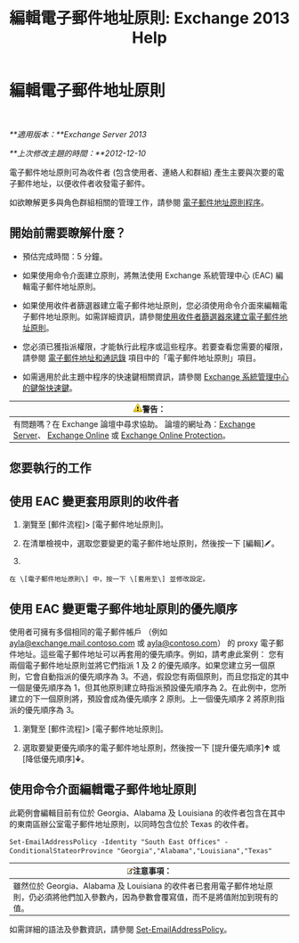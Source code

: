 ﻿---
title: '編輯電子郵件地址原則: Exchange 2013 Help'
TOCTitle: 編輯電子郵件地址原則
ms:assetid: cc8b36a0-95f4-43e9-bc64-87646d2e14e4
ms:mtpsurl: https://technet.microsoft.com/zh-tw/library/Bb124580(v=EXCHG.150)
ms:contentKeyID: 50474241
ms.date: 05/21/2018
mtps_version: v=EXCHG.150
f1_keywords:
- Microsoft.Exchange.Management.SnapIn.Esm.OrganizationConfiguration.EditEmailAddressPolicyWizardForm.EmailAddressPolicyIntroductionPage
ms.translationtype: MT
---

# 編輯電子郵件地址原則

 

_**適用版本：**Exchange Server 2013_

_**上次修改主題的時間：**2012-12-10_

電子郵件地址原則可為收件者 (包含使用者、連絡人和群組) 產生主要與次要的電子郵件地址，以便收件者收發電子郵件。

如欲瞭解更多與角色群組相關的管理工作，請參閱 [電子郵件地址原則程序](email-address-policy-procedures-exchange-2013-help.md)。

## 開始前需要瞭解什麼？

  - 預估完成時間：5 分鐘。

  - 如果使用命令介面建立原則，將無法使用 Exchange 系統管理中心 (EAC) 編輯電子郵件地址原則。

  - 如果使用收件者篩選器建立電子郵件地址原則，您必須使用命令介面來編輯電子郵件地址原則。如需詳細資訊，請參閱[使用收件者篩選器來建立電子郵件地址原則](create-an-email-address-policy-by-using-recipient-filters-exchange-2013-help.md)。

  - 您必須已獲指派權限，才能執行此程序或這些程序。若要查看您需要的權限，請參閱 [電子郵件地址和通訊錄](email-addresses-and-address-books-exchange-2013-help.md) 項目中的「電子郵件地址原則」項目。

  - 如需適用於此主題中程序的快速鍵相關資訊，請參閱 [Exchange 系統管理中心的鍵盤快速鍵](keyboard-shortcuts-in-the-exchange-admin-center-exchange-online-protection-help.md)。

<table>
<thead>
<tr class="header">
<th><img src="images/Bb125224.warning(EXCHG.150).gif" title="警告" alt="警告" />警告：</th>
</tr>
</thead>
<tbody>
<tr class="odd">
<td>有問題嗎？在 Exchange 論壇中尋求協助。 論壇的網址為：<a href="https://go.microsoft.com/fwlink/p/?linkid=60612">Exchange Server</a>、 <a href="https://go.microsoft.com/fwlink/p/?linkid=267542">Exchange Online</a> 或 <a href="https://go.microsoft.com/fwlink/p/?linkid=285351">Exchange Online Protection</a>。</td>
</tr>
</tbody>
</table>


## 您要執行的工作

## 使用 EAC 變更套用原則的收件者

1.  瀏覽至 \[郵件流程\]\> \[電子郵件地址原則\]。

2.  在清單檢視中，選取您要變更的電子郵件地址原則，然後按一下 \[編輯\]![編輯圖示](images/JJ218640.6f53ccb2-1f13-4c02-bea0-30690e6ea71d(EXCHG.150).gif "編輯圖示")。

3.  
    
    在 \[電子郵件地址原則\] 中，按一下 \[套用至\] 並修改設定。

## 使用 EAC 變更電子郵件地址原則的優先順序

使用者可擁有多個相同的電子郵件帳戶 （例如 ayla@exchange.mail.contoso.com 或 ayla@contoso.com） 的 proxy 電子郵件地址。這些電子郵件地址可以再套用的優先順序。例如，請考慮此案例： 您有兩個電子郵件地址原則並將它們指派 1 及 2 的優先順序。如果您建立另一個原則，它會自動指派的優先順序為 3。不過，假設您有兩個原則，而且您指定的其中一個是優先順序為 1，但其他原則建立時指派預設優先順序為 2。在此例中，您所建立的下一個原則將，預設會成為優先順序 2 原則。上一個優先順序 2 將原則指派的優先順序為 3。

1.  瀏覽至 \[郵件流程\]\> \[電子郵件地址原則\]。

2.  選取要變更優先順序的電子郵件地址原則，然後按一下 \[提升優先順序\]![向上箭號圖示](images/JJ150576.1732c727-328b-4a1a-b84d-6d7252c7dcab(EXCHG.150).gif "向上箭號圖示") 或 \[降低優先順序\]![向下箭號圖示](images/JJ150576.ef5ca57d-a033-457b-bd92-6361877c33d0(EXCHG.150).gif "向下箭號圖示")。

## 使用命令介面編輯電子郵件地址原則

此範例會編輯目前有位於 Georgia、Alabama 及 Louisiana 的收件者包含在其中的東南區辦公室電子郵件地址原則，以同時包含位於 Texas 的收件者。

    Set-EmailAddressPolicy -Identity "South East Offices" -ConditionalStateorProvince "Georgia","Alabama","Louisiana","Texas"

<table>
<thead>
<tr class="header">
<th><img src="images/Bb124558.note(EXCHG.150).gif" title="注意事項" alt="注意事項" />注意事項：</th>
</tr>
</thead>
<tbody>
<tr class="odd">
<td>雖然位於 Georgia、Alabama 及 Louisiana 的收件者已套用電子郵件地址原則，仍必須將他們加入參數內，因為參數會覆寫值，而不是將值附加到現有的值。</td>
</tr>
</tbody>
</table>


如需詳細的語法及參數資訊，請參閱 [Set-EmailAddressPolicy](https://technet.microsoft.com/zh-tw/library/bb124517\(v=exchg.150\))。

